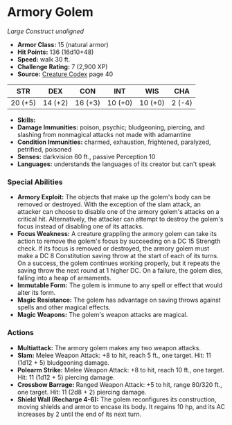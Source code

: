 # Armory Golem

*Large* *Construct* *unaligned*

- **Armor Class:** 15 (natural armor)
- **Hit Points:** 136 (16d10+48)
- **Speed:** walk 30 ft.
- **Challenge Rating:** 7 (2,900 XP)
- **Source:** [Creature Codex](https://koboldpress.com/kpstore/product/creature-codex-for-5th-edition-dnd) page 40

| STR | DEX | CON | INT | WIS | CHA |
| --- | --- | --- | --- | --- | --- |
| 20 (+5) | 14 (+2) | 16 (+3) | 10 (+0) | 10 (+0) | 2 (-4) |

- **Skills:** 
- **Damage Immunities:** poison, psychic; bludgeoning, piercing, and slashing from nonmagical attacks not made with adamantine
- **Condition Immunities:** charmed, exhaustion, frightened, paralyzed, petrified, poisoned
- **Senses:** darkvision 60 ft., passive Perception 10
- **Languages:** understands the languages of its creator but can't speak

### Special Abilities

- **Armory Exploit:** The objects that make up the golem's body can be removed or destroyed. With the exception of the slam attack, an attacker can choose to disable one of the armory golem's attacks on a critical hit. Alternatively, the attacker can attempt to destroy the golem's focus instead of disabling one of its attacks.
- **Focus Weakness:** A creature grappling the armory golem can take its action to remove the golem's focus by succeeding on a DC 15 Strength check. If its focus is removed or destroyed, the armory golem must make a DC 8 Constitution saving throw at the start of each of its turns. On a success, the golem continues working properly, but it repeats the saving throw the next round at 1 higher DC. On a failure, the golem dies, falling into a heap of armaments.
- **Immutable Form:** The golem is immune to any spell or effect that would alter its form.
- **Magic Resistance:** The golem has advantage on saving throws against spells and other magical effects.
- **Magic Weapons:** The golem's weapon attacks are magical.

### Actions

- **Multiattack:** The armory golem makes any two weapon attacks.
- **Slam:** Melee Weapon Attack: +8 to hit, reach 5 ft., one target. Hit: 11 (1d12 + 5) bludgeoning damage.
- **Polearm Strike:** Melee Weapon Attack: +8 to hit, reach 10 ft., one target. Hit: 11 (1d12 + 5) piercing damage.
- **Crossbow Barrage:** Ranged Weapon Attack: +5 to hit, range 80/320 ft., one target. Hit: 11 (2d8 + 2) piercing damage.
- **Shield Wall (Recharge 4-6):** The golem reconfigures its construction, moving shields and armor to encase its body. It regains 10 hp, and its AC increases by 2 until the end of its next turn.


